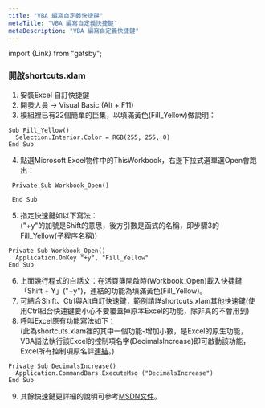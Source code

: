 ```yaml
---
title: "VBA 編寫自定義快捷鍵"
metaTitle: "VBA 編寫自定義快捷鍵"
metaDescription: "VBA 編寫自定義快捷鍵"
---
```


import {Link} from "gatsby";

### 開啟shortcuts.xlam

1. 安裝<Link to="/custom-shortcut">Excel 自訂快捷鍵</Link>
2. 開發人員 → Visual Basic (Alt + F11)
3. 模組裡已有22個簡單的巨集，以填滿黃色(Fill_Yellow)做說明：
```
Sub Fill_Yellow()
  Selection.Interior.Color = RGB(255, 255, 0)
End Sub
```
4. 點選Microsoft Excel物件中的ThisWorkbook，右邊下拉式選單選Open會跑出：
```
 Private Sub Workbook_Open()

 End Sub
 ```
5. 指定快速鍵如以下寫法：<br />("+y"的加號是Shift的意思，後方引數是函式的名稱，即步驟3的Fill_Yellow(子程序名稱))
```
Private Sub Workbook_Open()
  Application.OnKey "+y", "Fill_Yellow"
End Sub
```
6. 上面幾行程式的白話文：在活頁簿開啟時(Workbook_Open)載入快捷鍵「Shift + Y」("+y")，連結的功能為填滿黃色(Fill_Yellow)。
7. 可結合Shift、Ctrl與Alt自訂快速鍵，範例請詳shortcuts.xlam其他快速鍵(使用Ctrl組合快速鍵要小心不要覆蓋掉原本Excel的功能，除非真的不會用到)
8. 呼叫Excel原有功能寫法如下：<br />(此為shortcuts.xlam裡的其中一個功能-增加小數，是Excel的原生功能，VBA語法執行該Excel的控制項名字(DecimalsIncrease)即可啟動該功能，Excel所有控制項原名詳[連結](https://www.microsoft.com/en-us/download/details.aspx?id=50745)。)  
```
Private Sub DecimalsIncrease()
  Application.CommandBars.ExecuteMso ("DecimalsIncrease")
End Sub
```
9. 其餘快速鍵更詳細的說明可參考[MSDN文件](https://docs.microsoft.com/zh-tw/office/vba/api/Excel.Application.OnKey)。